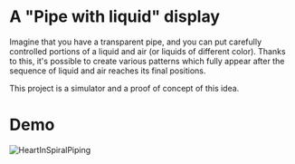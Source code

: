 # A "Pipe with liquid" display

Imagine that you have a transparent pipe, and you can put carefully controlled portions of a liquid and air
(or liquids of different color). Thanks to this, it's possible to create various patterns which fully appear after
the sequence of liquid and air reaches its final positions. 

This project is a simulator and a proof of concept of this idea.

# Demo
![HeartInSpiralPiping](https://user-images.githubusercontent.com/3110813/72932123-6f7ef480-3d5f-11ea-9bc9-68cb0ed69657.png)
